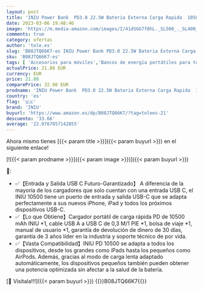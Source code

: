 ```yaml
---
layout: post
title: 'INIU Power Bank  PD3.0 22.5W Bateria Externa Carga Rapida  10500mAh QC4.0 Cargador Portatil  3A USB C Entrada&Salida Powerbank para iPhone 14 13 12 Pro Samsung S22 S21 Xiaomi Huawei iPad Airpods etc.'
date: 2023-03-06 19:48:46
image: 'https://m.media-amazon.com/images/I/41dSGG7f8hL._SL500_._SL400_.jpg'
comments: true
category: ofertas
author: 'tole.es'
slug: 'B08JTQ66K7-es INIU Power Bank PD3.0 22.5W Bateria Externa Carga Rapida...'
sku: 'B08JTQ66K7-es'
tags: [ 'Accesorios para móviles','Bancos de energía portátiles para teléfonos móviles','Cargadores para móviles','Comunicación móvil y accesorios','Electrónica','iniu','ipad','iphone','🇪🇸', ]
actualPrice: 21.88 EUR
currency: EUR
price: 21.88
comparePrice: 32.98 EUR
prodname: 'INIU Power Bank  PD3.0 22.5W Bateria Externa Carga Rapida  10500mAh QC4.0 Cargador Portatil  3A USB C Entrada&Salida Powerbank para iPhone 14 13 12 Pro Samsung S22 S21 Xiaomi Huawei iPad Airpods etc.'
country: 'es'
flag: '🇪🇸'
brand: 'INIU'
buyurl: 'https://www.amazon.es/dp/B08JTQ66K7/?tag=tolees-21'
descuento: '33.66'
average: '22.0767857142855'
---
```


Ahora mismo tienes [{{< param title >}}]({{< param buyurl >}}) en el siguiente enlace!

[![{{< param prodname >}}]({{< param image >}})]({{< param buyurl >}})

🔎:

- ✅【Entrada y Salida USB C Futuro-Garantizado】 A diferencia de la mayoría de los cargadores que solo cuentan con una entrada USB C, el INIU 10500 tiene un puerto de entrada y salida USB-C que se adapta perfectamente a sus nuevos iPhone, iPad y todos los próximos dispositivos USB-C.
- ✅【Lo que Obtiene】Cargador portátil de carga rápida PD de 10500 mAh INIU *1, cable USB A a USB C de 0,3 M/1 PIE *1, bolsa de viaje *1, manual de usuario *1, garantía de devolución de dinero de 30 días, garantía de 3 años líder en la industria y soporte técnico de por vida.
- ✅【Vasta Compatibilidad】INIU PD 10500 se adapta a todos los dispositivos, desde los grandes como iPads hasta los pequeños como AirPods. Además, gracias al modo de carga lenta adaptado automáticamente, los dispositivos pequeños también pueden obtener una potencia optimizada sin afectar a la salud de la batería.

[🛒 Visítala!!!]({{< param buyurl >}})
{{<world>}}B08JTQ66K7{{</world>}}
